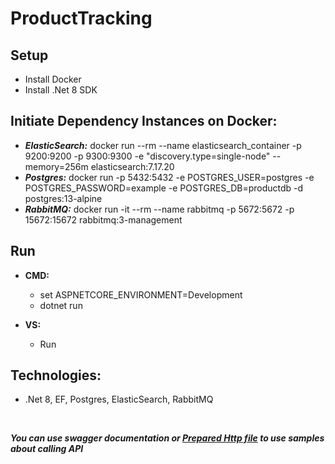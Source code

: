 # ProductTracking

## Setup

* Install Docker
* Install .Net 8 SDK

## Initiate Dependency Instances on Docker:

* ***ElasticSearch:*** docker run --rm --name elasticsearch_container -p 9200:9200 -p 9300:9300 -e "discovery.type=single-node" --memory=256m elasticsearch:7.17.20
* ***Postgres:*** docker run -p 5432:5432 -e POSTGRES_USER=postgres -e POSTGRES_PASSWORD=example -e POSTGRES_DB=productdb -d postgres:13-alpine
* ***RabbitMQ:*** docker run -it --rm --name rabbitmq -p 5672:5672 -p 15672:15672 rabbitmq:3-management

## Run

* **CMD:**
  * set ASPNETCORE_ENVIRONMENT=Development
  * dotnet run
 
* **VS:**
  * Run

## Technologies:

* .Net 8, EF, Postgres, ElasticSearch, RabbitMQ

<br>

***You can use swagger documentation or [Prepared Http file](https://github.com/frkn2076/ProductTracking/blob/develop/ProductTracking.API/ProductTracking.API.http) to use samples about calling API***

<br>
